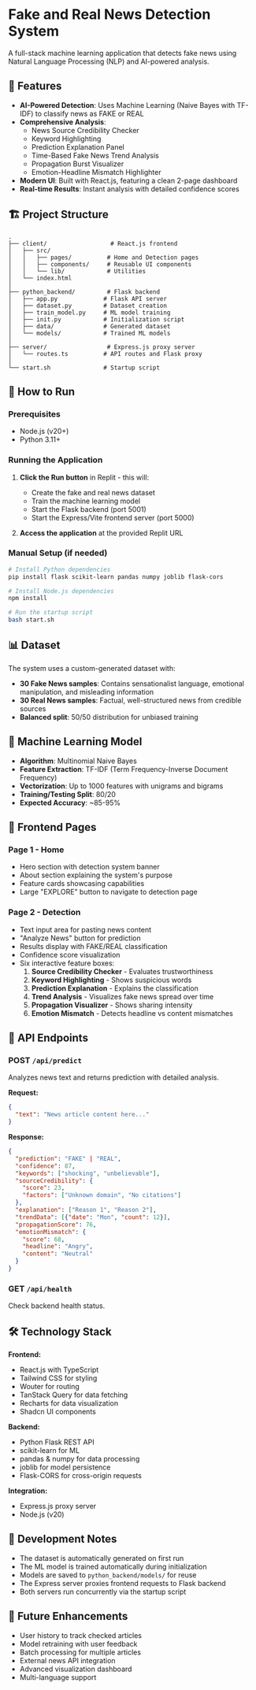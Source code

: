 # Fake and Real News Detection System

A full-stack machine learning application that detects fake news using Natural Language Processing (NLP) and AI-powered analysis.

## 🎯 Features

- **AI-Powered Detection**: Uses Machine Learning (Naive Bayes with TF-IDF) to classify news as FAKE or REAL
- **Comprehensive Analysis**: 
  - News Source Credibility Checker
  - Keyword Highlighting
  - Prediction Explanation Panel
  - Time-Based Fake News Trend Analysis
  - Propagation Burst Visualizer
  - Emotion-Headline Mismatch Highlighter
- **Modern UI**: Built with React.js, featuring a clean 2-page dashboard
- **Real-time Results**: Instant analysis with detailed confidence scores

## 🏗️ Project Structure

```
.
├── client/                  # React.js frontend
│   ├── src/
│   │   ├── pages/          # Home and Detection pages
│   │   ├── components/     # Reusable UI components
│   │   └── lib/            # Utilities
│   └── index.html
│
├── python_backend/         # Flask backend
│   ├── app.py             # Flask API server
│   ├── dataset.py         # Dataset creation
│   ├── train_model.py     # ML model training
│   ├── init.py            # Initialization script
│   ├── data/              # Generated dataset
│   └── models/            # Trained ML models
│
├── server/                 # Express.js proxy server
│   └── routes.ts          # API routes and Flask proxy
│
└── start.sh               # Startup script
```

## 🚀 How to Run

### Prerequisites

- Node.js (v20+)
- Python 3.11+

### Running the Application

1. **Click the Run button** in Replit - this will:
   - Create the fake and real news dataset
   - Train the machine learning model
   - Start the Flask backend (port 5001)
   - Start the Express/Vite frontend server (port 5000)

2. **Access the application** at the provided Replit URL

### Manual Setup (if needed)

```bash
# Install Python dependencies
pip install flask scikit-learn pandas numpy joblib flask-cors

# Install Node.js dependencies
npm install

# Run the startup script
bash start.sh
```

## 📊 Dataset

The system uses a custom-generated dataset with:
- **30 Fake News samples**: Contains sensationalist language, emotional manipulation, and misleading information
- **30 Real News samples**: Factual, well-structured news from credible sources
- **Balanced split**: 50/50 distribution for unbiased training

## 🤖 Machine Learning Model

- **Algorithm**: Multinomial Naive Bayes
- **Feature Extraction**: TF-IDF (Term Frequency-Inverse Document Frequency)
- **Vectorization**: Up to 1000 features with unigrams and bigrams
- **Training/Testing Split**: 80/20
- **Expected Accuracy**: ~85-95%

## 🎨 Frontend Pages

### Page 1 - Home
- Hero section with detection system banner
- About section explaining the system's purpose
- Feature cards showcasing capabilities
- Large "EXPLORE" button to navigate to detection page

### Page 2 - Detection
- Text input area for pasting news content
- "Analyze News" button for prediction
- Results display with FAKE/REAL classification
- Confidence score visualization
- Six interactive feature boxes:
  1. **Source Credibility Checker** - Evaluates trustworthiness
  2. **Keyword Highlighting** - Shows suspicious words
  3. **Prediction Explanation** - Explains the classification
  4. **Trend Analysis** - Visualizes fake news spread over time
  5. **Propagation Visualizer** - Shows sharing intensity
  6. **Emotion Mismatch** - Detects headline vs content mismatches

## 🔧 API Endpoints

### POST `/api/predict`
Analyzes news text and returns prediction with detailed analysis.

**Request:**
```json
{
  "text": "News article content here..."
}
```

**Response:**
```json
{
  "prediction": "FAKE" | "REAL",
  "confidence": 87,
  "keywords": ["shocking", "unbelievable"],
  "sourceCredibility": {
    "score": 23,
    "factors": ["Unknown domain", "No citations"]
  },
  "explanation": ["Reason 1", "Reason 2"],
  "trendData": [{"date": "Mon", "count": 12}],
  "propagationScore": 76,
  "emotionMismatch": {
    "score": 68,
    "headline": "Angry",
    "content": "Neutral"
  }
}
```

### GET `/api/health`
Check backend health status.

## 🛠️ Technology Stack

**Frontend:**
- React.js with TypeScript
- Tailwind CSS for styling
- Wouter for routing
- TanStack Query for data fetching
- Recharts for data visualization
- Shadcn UI components

**Backend:**
- Python Flask REST API
- scikit-learn for ML
- pandas & numpy for data processing
- joblib for model persistence
- Flask-CORS for cross-origin requests

**Integration:**
- Express.js proxy server
- Node.js (v20)

## 📝 Development Notes

- The dataset is automatically generated on first run
- The ML model is trained automatically during initialization
- Models are saved to `python_backend/models/` for reuse
- The Express server proxies frontend requests to Flask backend
- Both servers run concurrently via the startup script

## 🎯 Future Enhancements

- User history to track checked articles
- Model retraining with user feedback
- Batch processing for multiple articles
- External news API integration
- Advanced visualization dashboard
- Multi-language support


